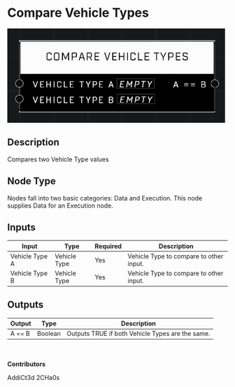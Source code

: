 # Compare Vehicle Types
![](../../../.gitbook/assets/compare-vehicle-types.png)
## Description
Compares two Vehicle Type values

## Node Type
Nodes fall into two basic categories: Data and Execution. This node supplies Data for an Execution node.

## Inputs
| Input | Type | Required | Description |
|------------------|------------------|----------|--------------------------------------------------------------|
| Vehicle Type A | Vehicle Type | Yes | Vehicle Type to compare to other input. |
| Vehicle Type B | Vehicle Type | Yes | Vehicle Type to compare to other input. |

## Outputs
| Output | Type | Description |
|------------------|------------------|--------------------------------------------------------------|
| A == B | Boolean | Outputs TRUE if both Vehicle Types are the same. |

\
\
**Contributors**

AddiCt3d 2CHa0s